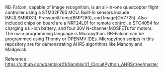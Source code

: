 RB-Falcon, capable of image recognition, is an all-in-one quadcopter flight controller using a STM32F765 MCU. 
Built-in sensors include IMU(LSM9DS1), Pressure&Temp(BMP280), and Image(OV7725). 
Also included chips on board are a NRF24L01 for remote control, a STC4054 for charging a Li-Ion battery, and four 30V N-channel MOSFETs for motors.
The main programming language is Micropython. RB-Falcon can be programmed using Thonny or OPENMV IDEs.
Micropython scripts in this repository are for demonstrating AHRS algorithms like Mahony and Madgwick.

Reference : https://github.com/gamblor21/Gamblor21_CircuitPython_AHRS/tree/master
